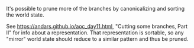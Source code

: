 It's possible to prune more of the branches by canonicalizing
and sorting the world state.

See https://andars.github.io/aoc_day11.html, "Cutting some branches, Part II"
for info about a representation. That representation is sortable, so any
"mirror" world state should reduce to a similar pattern and thus be pruned.
